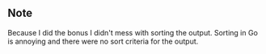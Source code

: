 ## Note

Because I did the bonus I didn't mess with sorting the output. Sorting in Go is annoying and there were no sort criteria for the output.

